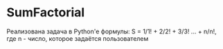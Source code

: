 # SumFactorial
Реализована задача в Python'e формулы: S = 1/1! + 2/2! + 3/3! ... + n/n!, где n - число, которое задаётся пользователем

